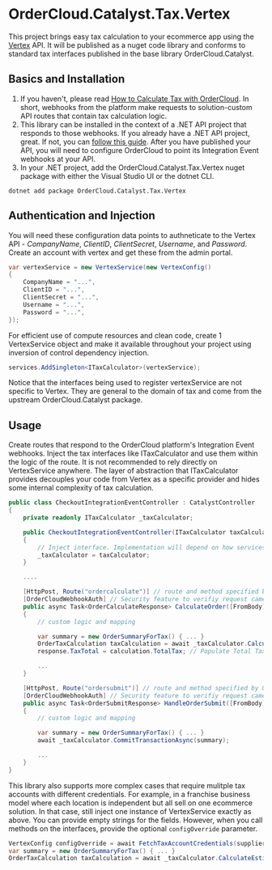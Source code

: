 ﻿# OrderCloud.Catalyst.Tax.Vertex

This project brings easy tax calculation to your ecommerce app using the [Vertex](https://www.vertexinc.com/) API. It will be published as a nuget code library and conforms to standard tax interfaces published in the base library OrderCloud.Catalyst.

## Basics and Installation

1. If you haven't, please read [How to Calculate Tax with OrderCloud](https://ordercloud.io/knowledge-base/how-to-calculate-tax-with-ordercloud). In short, webhooks from the platform make requests to solution-custom API routes that contain tax calculation logic. 
2. This library can be installed in the context of a .NET API project that responds to those webhooks. If you already have a .NET API project, great. If not, you can [follow this guide](https://ordercloud.io/knowledge-base/start-dotnet-middleware-from-scratch). After you have published your API, you will need to configure OrderCloud to point its Integration Event webhooks at your API. 
3. In your .NET project, add the OrderCloud.Catalyst.Tax.Vertex nuget package with either the Visual Studio UI or the dotnet CLI.

```dotnet add package OrderCloud.Catalyst.Tax.Vertex```

## Authentication and Injection

You will need these configuration data points to authneticate to the Vertex API - *CompanyName*, *ClientID*, *ClientSecret*, *Username*, and *Password*. Create an account with vertex and get these from the admin portal.

```c#
var vertexService = new VertexService(new VertexConfig()
{
	CompanyName = "...",
	ClientID = "...",
	ClientSecret = "...",
	Username = "...",
	Password = "...",
});
```

For efficient use of compute resources and clean code, create 1 VertexService object and make it available throughout your project using inversion of control dependency injection. 

```c#
services.AddSingleton<ITaxCalculator>(vertexService);
```

Notice that the interfaces being used to register vertexService are not specific to Vertex. They are general to the domain of tax and come from the upstream OrderCloud.Catalyst package. 


## Usage 

Create routes that respond to the OrderCloud platform's Integration Event webhooks. Inject the tax interfaces like ITaxCalculator and use them within the logic of the route. It is not recommended to rely directly on VertexService anywhere. The layer of abstraction that ITaxCalculator provides decouples your code from Vertex as a specific provider and hides some internal complexity of tax calculation.

```c#
public class CheckoutIntegrationEventController : CatalystController
{
	private readonly ITaxCalculator _taxCalculator;

	public CheckoutIntegrationEventController(ITaxCalculator taxCalculator)
	{
		// Inject interface. Implementation will depend on how services were registered, VertexService in this case.
		_taxCalculator = taxCalculator; 
	}

	....

	[HttpPost, Route("ordercalculate")] // route and method specified by OrderCloud platform
	[OrderCloudWebhookAuth] // Security feature to verifiy request came from Ordercloud.
	public async Task<OrderCalculateResponse> CalculateOrder([FromBody] OrderCalculatePayload<CheckoutConfig> payload)
	{
		// custom logic and mapping 

		var summary = new OrderSummaryForTax() { ... }
		OrderTaxCalculation taxCalculation = await _taxCalculator.CalculateEstimateAsync(summary);
		response.TaxTotal = calculation.TotalTax; // Populate Total Tax field on the Order

		...
	}

	[HttpPost, Route("ordersubmit")] // route and method specified by OrderCloud platform
	[OrderCloudWebhookAuth] // Security feature to verifiy request came from Ordercloud.
	public async Task<OrderSubmitResponse> HandleOrderSubmit([FromBody] OrderCalculatePayload<CheckoutConfig> payload)
	{
		// custom logic and mapping 

		var summary = new OrderSummaryForTax() { ... }
		await _taxCalculator.CommitTransactionAsync(summary);

		...
	}
}
```

This library also supports more complex cases that require mulitple tax accounts with different credentials. For example, in a franchise business model where each location is independent but all sell on one ecommerce solution. In that case, still inject one instance of VertexService exactly as above. You can provide empty strings for the fields. However, when you call methods on the interfaces, provide the optional `configOverride` parameter. 

```c#
VertexConfig configOverride = await FetchTaxAccountCredentials(supplierID);
var summary = new OrderSummaryForTax() { ... }
OrderTaxCalculation taxCalculation = await _taxCalculator.CalculateEstimateAsync(summary, configOverride);
```
